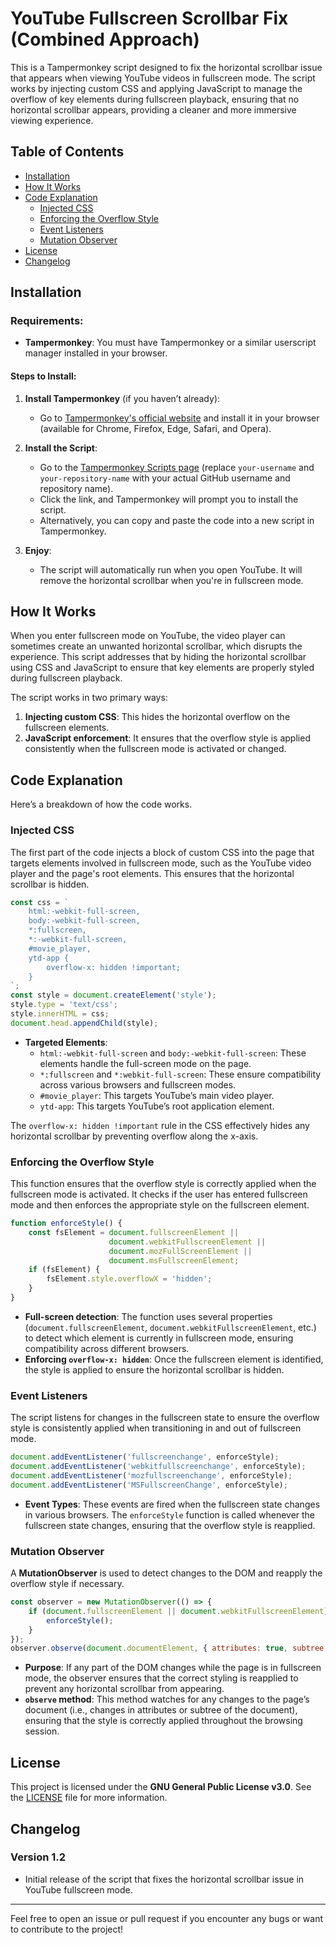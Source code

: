 # YouTube Fullscreen Scrollbar Fix (Combined Approach)

This is a Tampermonkey script designed to fix the horizontal scrollbar issue that appears when viewing YouTube videos in fullscreen mode. The script works by injecting custom CSS and applying JavaScript to manage the overflow of key elements during fullscreen playback, ensuring that no horizontal scrollbar appears, providing a cleaner and more immersive viewing experience.

## Table of Contents
- [Installation](#installation)
- [How It Works](#how-it-works)
- [Code Explanation](#code-explanation)
  - [Injected CSS](#injected-css)
  - [Enforcing the Overflow Style](#enforcing-the-overflow-style)
  - [Event Listeners](#event-listeners)
  - [Mutation Observer](#mutation-observer)
- [License](#license)
- [Changelog](#changelog)

## Installation

### Requirements:
- **Tampermonkey**: You must have Tampermonkey or a similar userscript manager installed in your browser.

#### Steps to Install:
1. **Install Tampermonkey** (if you haven’t already):
   - Go to [Tampermonkey's official website](https://www.tampermonkey.net/) and install it in your browser (available for Chrome, Firefox, Edge, Safari, and Opera).
   
2. **Install the Script**:
   - Go to the [Tampermonkey Scripts page](https://github.com/your-username/your-repository-name/raw/main/youtube-fullscreen-scrollbar-fix.user.js) (replace `your-username` and `your-repository-name` with your actual GitHub username and repository name).
   - Click the link, and Tampermonkey will prompt you to install the script.
   - Alternatively, you can copy and paste the code into a new script in Tampermonkey.

3. **Enjoy**:
   - The script will automatically run when you open YouTube. It will remove the horizontal scrollbar when you're in fullscreen mode.

## How It Works

When you enter fullscreen mode on YouTube, the video player can sometimes create an unwanted horizontal scrollbar, which disrupts the experience. This script addresses that by hiding the horizontal scrollbar using CSS and JavaScript to ensure that key elements are properly styled during fullscreen playback.

The script works in two primary ways:
1. **Injecting custom CSS**: This hides the horizontal overflow on the fullscreen elements.
2. **JavaScript enforcement**: It ensures that the overflow style is applied consistently when the fullscreen mode is activated or changed.

## Code Explanation

Here’s a breakdown of how the code works.

### Injected CSS

The first part of the code injects a block of custom CSS into the page that targets elements involved in fullscreen mode, such as the YouTube video player and the page's root elements. This ensures that the horizontal scrollbar is hidden.

```javascript
const css = `
    html:-webkit-full-screen,
    body:-webkit-full-screen,
    *:fullscreen,
    *:-webkit-full-screen,
    #movie_player,
    ytd-app {
        overflow-x: hidden !important;
    }
`;
const style = document.createElement('style');
style.type = 'text/css';
style.innerHTML = css;
document.head.appendChild(style);
```

- **Targeted Elements**:
  - `html:-webkit-full-screen` and `body:-webkit-full-screen`: These elements handle the full-screen mode on the page.
  - `*:fullscreen` and `*:webkit-full-screen`: These ensure compatibility across various browsers and fullscreen modes.
  - `#movie_player`: This targets YouTube’s main video player.
  - `ytd-app`: This targets YouTube’s root application element.
  
The `overflow-x: hidden !important` rule in the CSS effectively hides any horizontal scrollbar by preventing overflow along the x-axis.

### Enforcing the Overflow Style

This function ensures that the overflow style is correctly applied when the fullscreen mode is activated. It checks if the user has entered fullscreen mode and then enforces the appropriate style on the fullscreen element.

```javascript
function enforceStyle() {
    const fsElement = document.fullscreenElement ||
                      document.webkitFullscreenElement ||
                      document.mozFullScreenElement ||
                      document.msFullscreenElement;
    if (fsElement) {
        fsElement.style.overflowX = 'hidden';
    }
}
```

- **Full-screen detection**: The function uses several properties (`document.fullscreenElement`, `document.webkitFullscreenElement`, etc.) to detect which element is currently in fullscreen mode, ensuring compatibility across different browsers.
- **Enforcing `overflow-x: hidden`**: Once the fullscreen element is identified, the style is applied to ensure the horizontal scrollbar is hidden.

### Event Listeners

The script listens for changes in the fullscreen state to ensure the overflow style is consistently applied when transitioning in and out of fullscreen mode.

```javascript
document.addEventListener('fullscreenchange', enforceStyle);
document.addEventListener('webkitfullscreenchange', enforceStyle);
document.addEventListener('mozfullscreenchange', enforceStyle);
document.addEventListener('MSFullscreenChange', enforceStyle);
```

- **Event Types**: These events are fired when the fullscreen state changes in various browsers. The `enforceStyle` function is called whenever the fullscreen state changes, ensuring that the overflow style is reapplied.

### Mutation Observer

A **MutationObserver** is used to detect changes to the DOM and reapply the overflow style if necessary.

```javascript
const observer = new MutationObserver(() => {
    if (document.fullscreenElement || document.webkitFullscreenElement) {
        enforceStyle();
    }
});
observer.observe(document.documentElement, { attributes: true, subtree: true });
```

- **Purpose**: If any part of the DOM changes while the page is in fullscreen mode, the observer ensures that the correct styling is reapplied to prevent any horizontal scrollbar from appearing.
- **`observe` method**: This method watches for any changes to the page’s document (i.e., changes in attributes or subtree of the document), ensuring that the style is correctly applied throughout the browsing session.

## License

This project is licensed under the **GNU General Public License v3.0**. See the [LICENSE](LICENSE) file for more information.

## Changelog

### Version 1.2
- Initial release of the script that fixes the horizontal scrollbar issue in YouTube fullscreen mode.

---

Feel free to open an issue or pull request if you encounter any bugs or want to contribute to the project!
```